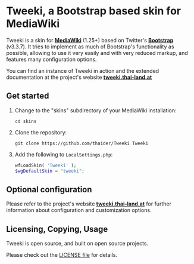 # Tweeki, a Bootstrap based skin for MediaWiki

Tweeki is a skin for **[MediaWiki](http://mediawiki.org/)** (1.25+) based on Twitter's 
**[Bootstrap](http://getbootstrap.com/)** (v3.3.7). It tries to implement as much of 
Bootstrap's functionality as possible, allowing to use it very easily and with very 
reduced markup, and features many configuration options.

You can find an instance of Tweeki in action and the extended documentation at the 
project's website **[tweeki.thai-land.at](http://tweeki.thai-land.at/)**


## Get started

1. Change to the "skins" subdirectory of your MediaWiki installation:

   ```
   cd skins
   ```

2. Clone the repository:

   ```
   git clone https://github.com/thaider/Tweeki Tweeki
   ```

3. Add the following to `LocalSettings.php`: 

   ```php
   wfLoadSkin( 'Tweeki' );
   $wgDefaultSkin = "tweeki";
   ```

## Optional configuration

Please refer to the project's website **[tweeki.thai-land.at](http://tweeki.thai-land.at/)** 
for further information about configuration and customization options.


## Licensing, Copying, Usage

Tweeki is open source, and built on open source projects.

Please check out the [LICENSE file](https://github.com/thaider/Tweeki/blob/master/LICENSE) 
for details.
